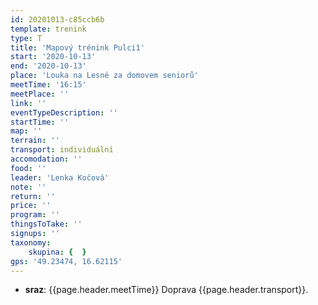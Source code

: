 ```yaml
---
id: 20201013-c85ccb6b
template: trenink
type: T
title: 'Mapový trénink Pulci1'
start: '2020-10-13'
end: '2020-10-13'
place: 'Louka na Lesné za domovem seniorů'
meetTime: '16:15'
meetPlace: ''
link: ''
eventTypeDescription: ''
startTime: ''
map: ''
terrain: ''
transport: individuální
accomodation: ''
food: ''
leader: 'Lenka Kočová'
note: ''
return: ''
price: ''
program: ''
thingsToTake: ''
signups: ''
taxonomy:
    skupina: {  }
gps: '49.23474, 16.62115'
---
```


* **sraz**: {{page.header.meetTime}} Doprava {{page.header.transport}}.
